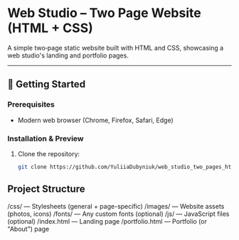 # Web Studio – Two Page Website (HTML + CSS)

A simple two‑page static website built with HTML and CSS, showcasing a web studio's landing and portfolio pages.

---

## 🚀 Getting Started

### Prerequisites
- Modern web browser (Chrome, Firefox, Safari, Edge)

### Installation & Preview
1. Clone the repository:
   ```bash
   git clone https://github.com/YuliiaDubyniuk/web_studio_two_pages_html_css.git

## Project Structure
/css/         — Stylesheets (general + page-specific)
/images/      — Website assets (photos, icons)
/fonts/       — Any custom fonts (optional)
/js/          — JavaScript files (optional)
/index.html   — Landing page
/portfolio.html — Portfolio (or "About") page
